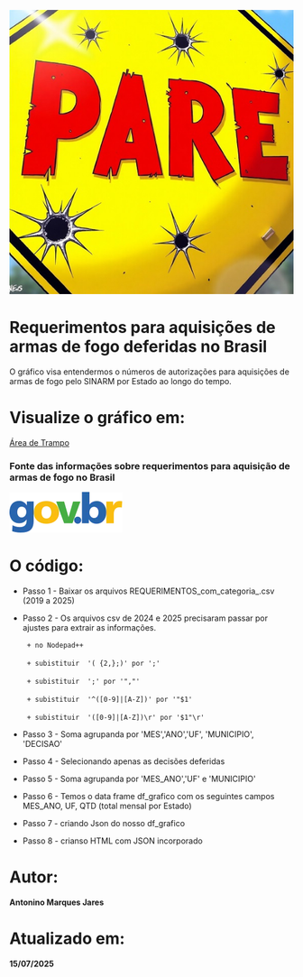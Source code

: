![Requerimentos para aquisição de arma de fogo de 2019 e 2025](https://github.com/Antonino-Marques-Jares/aquisicao_armas_de_fogo_deferidas/blob/main/placa_pare.jpg?raw=true)

# Requerimentos para aquisições de armas de fogo deferidas no Brasil
O gráfico visa entendermos o números de autorizações para aquisições de armas de fogo pelo SINARM por Estado ao longo do tempo.

# Visualize o gráfico em:
[Área de Trampo](https://www.areadetrampo.com.br/mapa-de-pescadores-no-brasil/)

### Fonte das informações sobre requerimentos para aquisição de armas de fogo no Brasil
[![Gov Br](govbr.webp)](https://dados.gov.br/dados/conjuntos-dados/sinarm)

# O código:

- Passo 1 - Baixar os arquivos REQUERIMENTOS_com_categoria_<ano>.csv (2019 a 2025)
- Passo 2 - Os arquivos csv de 2024 e 2025 precisaram passar por ajustes para extrair as informações.
  
       + no Nodepad++
  
       + subistituir  '( {2,};)' por ';'
  
       + subistituir  ';' por '","'
  
       + subistituir  '^([0-9]|[A-Z])' por '"$1'
  
       + subistituir  '([0-9]|[A-Z])\r' por '$1"\r'
  
- Passo 3 - Soma agrupanda por 'MES','ANO','UF', 'MUNICIPIO', 'DECISAO'
- Passo 4 - Selecionando apenas as decisões deferidas
- Passo 5 - Soma agrupanda por 'MES_ANO','UF' e 'MUNICIPIO'
- Passo 6 - Temos o data frame df_grafico com os seguintes campos MES_ANO,	UF,	QTD (total mensal por Estado)
- Passo 7 - criando Json do nosso df_grafico
- Passo 8 - crianso HTML com JSON incorporado
  
# Autor:
**Antonino Marques Jares**

# Atualizado em:
**15/07/2025**

